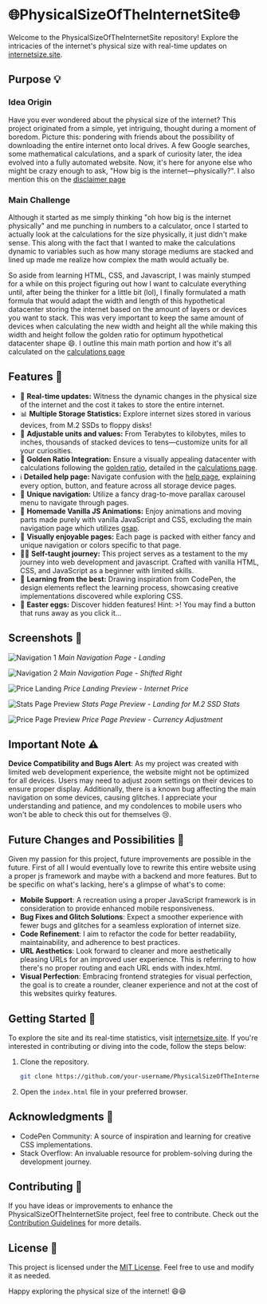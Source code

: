 # 🌐PhysicalSizeOfTheInternetSite🌐

Welcome to the PhysicalSizeOfTheInternetSite repository! Explore the intricacies of the internet's physical size with real-time updates on [internetsize.site](https://internetsize.site).

## Purpose 💡

### Idea Origin
Have you ever wondered about the physical size of the internet? This project originated from a simple, yet intriguing, thought during a moment of boredom. Picture this: pondering with friends about the possibility of downloading the entire internet onto local drives. A few Google searches, some mathematical calculations, and a spark of curiosity later, the idea evolved into a fully automated website. Now, it's here for anyone else who might be crazy enough to ask, "How big is the internet—physically?". I also mention this on the [disclaimer page](https://internetsize.site/Why/Index.html)

### Main Challenge
Although it started as me simply thinking "oh how big is the internet physically" and me punching in numbers to a calculator, once I started to actually look at the calculations for the size physically, it just didn't make sense. This along with the fact that I wanted to make the calculations dynamic to variables such as how many storage mediums are stacked and lined up made me realize how complex the math would actually be.

So aside from learning HTML, CSS, and Javascript, I was mainly stumped for a while on this project figuring out how I want to calculate everything until, after being the thinker for a little bit (lol), I finally formulated a math formula that would adapt the width and length of this hypothetical datacenter storing the internet based on the amount of layers or devices you want to stack. This was very important to keep the same amount of devices when calculating the new width and height all the while making this width and height follow the golden ratio for optimum hypothetical datacenter shape 😄. I outline this main math portion and how it's all calculated on the [calculations page](https://internetsize.site/TheMath/index.html)

## Features 🎉

- 🔄 **Real-time updates:** Witness the dynamic changes in the physical size of the internet and the cost it takes to store the entire internet.
- 📊 **Multiple Storage Statistics:** Explore internet sizes stored in various devices, from M.2 SSDs to floppy disks!
- 📏 **Adjustable units and values:** From Terabytes to kilobytes, miles to inches, thousands of stacked devices to tens—customize units for all your curiosities.
- 📐 **Golden Ratio Integration:** Ensure a visually appealing datacenter with calculations following the [golden ratio](https://www.britannica.com/science/golden-ratio), detailed in the [calculations page](https://internetsize.site/TheMath/index.html).
- ℹ️ **Detailed help page:** Navigate confusion with the [help page](https://internetsize.site/Help/Index.html), explaining every option, button, and feature across all storage device pages.
- 🔄 **Unique navigation:** Utilize a fancy drag-to-move parallax carousel menu to navigate through pages.
- 🎨 **Homemade Vanilla JS Animations:** Enjoy animations and moving parts made purely with vanilla JavaScript and CSS, excluding the main navigation page which utilizes [gsap](https://gsap.com/).
- 🌈 **Visually enjoyable pages:** Each page is packed with either fancy and unique navigation or colors specific to that page.
- 👨‍💻 **Self-taught journey:** This project serves as a testament to the my journey into web development and javascript. Crafted with vanilla HTML, CSS, and JavaScript as a beginner with limited skills.
- 🎨 **Learning from the best:** Drawing inspiration from CodePen, the design elements reflect the learning process, showcasing creative implementations discovered while exploring CSS.
- 🐣 **Easter eggs:** Discover hidden features! Hint: >! You may find a button that runs away as you click it...

## Screenshots 📸

![Navigation 1](/assets/github/images/navigation1.png)
*Main Navigation Page - Landing*


![Navigation 2](/assets/github/images/navigation2.png)
*Main Navigation Page - Shifted Right*


![Price Landing](/assets/github/images/butatwhatcost.png)
*Price Landing Preview - Internet Price*


![Stats Page Preview](/assets/github/images/statspagepreview.png)
*Stats Page Preview - Landing for M.2 SSD Stats*


![Price Page Preview](/assets/github/images/pricepagepreview.png)
*Price Page Preview - Currency Adjustment*


## Important Note ⚠️

**Device Compatibility and Bugs Alert**: As my project was created with limited web development experience, the website might not be optimized for all devices. Users may need to adjust zoom settings on their devices to ensure proper display. Additionally, there is a known bug affecting the main navigation on some devices, causing glitches. I appreciate your understanding and patience, and my condolences to mobile users who won't be able to check this out for themselves 😢.

## Future Changes and Possibilities 🤔

Given my passion for this project, future improvements are possible in the future. First of all I would eventually love to rewrite this entire website using a proper js framework and maybe with a backend and more features. But to be specific on what's lacking, here's a glimpse of what's to come:

- **Mobile Support**: A recreation using a proper JavaScript framework is in consideration to provide enhanced mobile responsiveness.
- **Bug Fixes and Glitch Solutions**: Expect a smoother experience with fewer bugs and glitches for a seamless exploration of internet size.
- **Code Refinement**: I aim to refactor the code for better readability, maintainability, and adherence to best practices.
- **URL Aesthetics**: Look forward to cleaner and more aesthetically pleasing URLs for an improved user experience. This is referring to how there's no proper routing and each URL ends with index.html.
- **Visual Perfection**: Embracing frontend strategies for visual perfection, the goal is to create a rounder, cleaner experience and not at the cost of this websites quirky features.

## Getting Started 🚀

To explore the site and its real-time statistics, visit [internetsize.site](https://internetsize.site). If you're interested in contributing or diving into the code, follow the steps below:

1. Clone the repository.
   ```bash
   git clone https://github.com/your-username/PhysicalSizeOfTheInternetSite.git
   ```
2. Open the `index.html` file in your preferred browser.

## Acknowledgments 🙌

- CodePen Community: A source of inspiration and learning for creative CSS implementations.
- Stack Overflow: An invaluable resource for problem-solving during the development journey.

## Contributing 🤝

If you have ideas or improvements to enhance the PhysicalSizeOfTheInternetSite project, feel free to contribute. Check out the [Contribution Guidelines](CONTRIBUTING.md) for more details.

## License 📄

This project is licensed under the [MIT License](LICENSE). Feel free to use and modify it as needed.

Happy exploring the physical size of the internet! 😄😄
